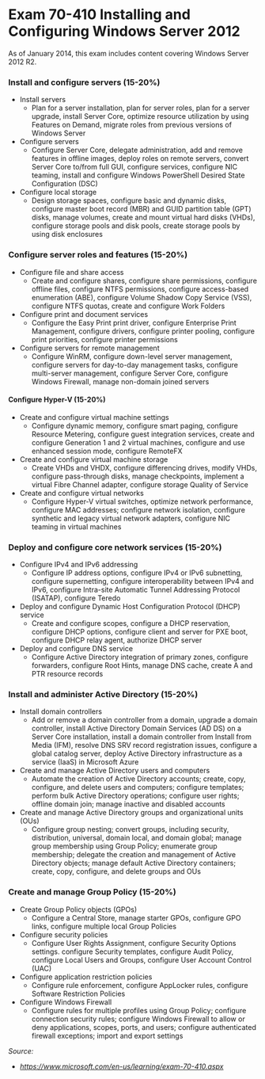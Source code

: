 # Exam 70-410 Installing and Configuring Windows Server 2012

As of January 2014, this exam includes content covering Windows Server 2012 R2.

### Install and configure servers (15-20%)

- Install servers
  - Plan for a server installation, plan for server roles, plan for a server upgrade, install Server Core, optimize resource utilization by using Features on Demand, migrate roles from previous versions of Windows Server
- Configure servers
  - Configure Server Core, delegate administration, add and remove features in offline images, deploy roles on remote servers, convert Server Core to/from full GUI, configure services, configure NIC teaming, install and configure Windows PowerShell Desired State Configuration (DSC)
- Configure local storage
  - Design storage spaces, configure basic and dynamic disks, configure master boot record (MBR) and GUID partition table (GPT) disks, manage volumes, create and mount virtual hard disks (VHDs), configure storage pools and disk pools, create storage pools by using disk enclosures

### Configure server roles and features (15-20%)

- Configure file and share access
  - Create and configure shares, configure share permissions, configure offline files, configure NTFS permissions, configure access-based enumeration (ABE), configure Volume Shadow Copy Service (VSS), configure NTFS quotas, create and configure Work Folders
- Configure print and document services
  - Configure the Easy Print print driver, configure Enterprise Print Management, configure drivers, configure printer pooling, configure print priorities, configure printer permissions
- Configure servers for remote management
  - Configure WinRM, configure down-level server management, configure servers for day-to-day management tasks, configure multi-server management, configure Server Core, configure Windows Firewall, manage non-domain joined servers

#### Configure Hyper-V (15-20%)

- Create and configure virtual machine settings
  - Configure dynamic memory, configure smart paging, configure Resource Metering, configure guest integration services, create and configure Generation 1 and 2 virtual machines, configure and use enhanced session mode, configure RemoteFX
- Create and configure virtual machine storage
  - Create VHDs and VHDX, configure differencing drives, modify VHDs, configure pass-through disks, manage checkpoints, implement a virtual Fibre Channel adapter, configure storage Quality of Service
- Create and configure virtual networks
  - Configure Hyper-V virtual switches, optimize network performance, configure MAC addresses; configure network isolation, configure synthetic and legacy virtual network adapters, configure NIC teaming in virtual machines

### Deploy and configure core network services (15-20%)

- Configure IPv4 and IPv6 addressing
  - Configure IP address options, configure IPv4 or IPv6 subnetting, configure supernetting, configure interoperability between IPv4 and IPv6, configure Intra-site Automatic Tunnel Addressing Protocol (ISATAP), configure Teredo
- Deploy and configure Dynamic Host Configuration Protocol (DHCP) service
  - Create and configure scopes, configure a DHCP reservation, configure DHCP options, configure client and server for PXE boot, configure DHCP relay agent, authorize DHCP server
- Deploy and configure DNS service
  - Configure Active Directory integration of primary zones, configure forwarders, configure Root Hints, manage DNS cache, create A and PTR resource records

### Install and administer Active Directory (15-20%)

- Install domain controllers
  - Add or remove a domain controller from a domain, upgrade a domain controller, install Active Directory Domain Services (AD DS) on a Server Core installation, install a domain controller from Install from Media (IFM), resolve DNS SRV record registration issues, configure a global catalog server, deploy Active Directory infrastructure as a service (IaaS) in Microsoft Azure
- Create and manage Active Directory users and computers
  - Automate the creation of Active Directory accounts; create, copy, configure, and delete users and computers; configure templates; perform bulk Active Directory operations; configure user rights; offline domain join; manage inactive and disabled accounts
- Create and manage Active Directory groups and organizational units (OUs)
  - Configure group nesting; convert groups, including security, distribution, universal, domain local, and domain global; manage group membership using Group Policy; enumerate group membership; delegate the creation and management of Active Directory objects; manage default Active Directory containers; create, copy, configure, and delete groups and OUs

### Create and manage Group Policy (15-20%)

- Create Group Policy objects (GPOs)
  - Configure a Central Store, manage starter GPOs, configure GPO links, configure multiple local Group Policies
- Configure security policies
  - Configure User Rights Assignment, configure Security Options settings. configure Security templates, configure Audit Policy, configure Local Users and Groups, configure User Account Control (UAC)
- Configure application restriction policies
  - Configure rule enforcement, configure AppLocker rules, configure Software Restriction Policies
- Configure Windows Firewall
  - Configure rules for multiple profiles using Group Policy; configure connection security rules; configure Windows Firewall to allow or deny applications, scopes, ports, and users; configure authenticated firewall exceptions; import and export settings



*Source:*

- *https://www.microsoft.com/en-us/learning/exam-70-410.aspx*
